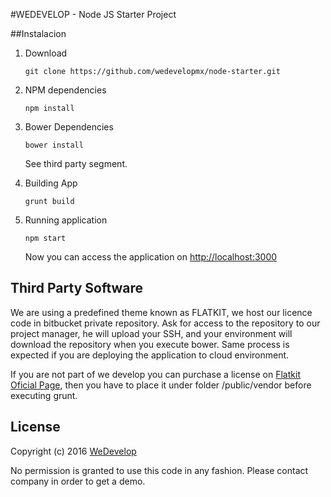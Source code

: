 #WEDEVELOP - Node JS Starter Project

##Instalacion

1. Download

   ```
   git clone https://github.com/wedevelopmx/node-starter.git
   ```

2. NPM dependencies

   ```
   npm install
   ```

3. Bower Dependencies

   ```
   bower install
   ```
   See third party segment.

4. Building App

   ```
   grunt build
   ```

5. Running application

   ```
   npm start
   ```

   Now you can access the application on [http://localhost:3000](http://localhost:3000)

## Third Party Software

We are using a predefined theme known as FLATKIT, we host our licence code in bitbucket private repository. Ask for access to the repository to our project manager, he will upload your SSH, and your environment will download the repository when you execute bower. Same process is expected if you are deploying the application to cloud environment.

If you are not part of we develop you can purchase a license on [Flatkit Oficial Page](http://flatfull.com/themes/flatkit/), then you have to place it under folder /public/vendor before executing grunt.

## License

Copyright (c) 2016 [WeDevelop](http://wedevelop.mx/ "WeDevelop")

No permission is granted to use this code in any fashion. Please contact company in order to get a demo.
